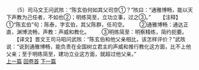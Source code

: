 　　（5）司马文王问武陔：“陈玄伯何如其父司空①？”陔曰：“通雅博畅，能以天下声教为己任者，不如也②；明练简至，立功立事，过之③。”
　　【注释】①“陈玄伯”句：陈泰，字玄伯，其父陈群，任司空。
　　②通雅博畅：通达正直，渊博流畅，声教：声威和教化。
　　③明练简至：明察精练，简约扼要。
　　【译文】晋文王司马昭问武陔：“陈玄伯和他父亲相比，该怎样评价？”武陔说：“说到通雅博畅，能负责在全国树立君主的声威和推行教化这方面，比不上他父亲；至于明练简至，建功立业这方面，就超过他父亲。”
<br>[上一篇](09_04) [回卷首](09_00) [下一篇](09_06)
